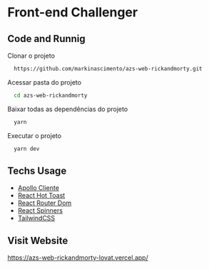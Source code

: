 
# Front-end Challenger




## Code and Runnig

Clonar o projeto

```bash
  https://github.com/markinascimento/azs-web-rickandmorty.git
```


Acessar pasta do projeto

```bash
  cd azs-web-rickandmorty
```

Baixar todas as dependências do projeto

```bash
  yarn
```

Executar o projeto

```bash
  yarn dev
```

## Techs Usage

 - [Apollo Cliente](https://www.apollographql.com/docs/react/)
 - [React Hot Toast](https://react-hot-toast.com/)
 - [React Router Dom](https://reactrouter.com/en/main)
 - [React Spinners](https://mhnpd.github.io/react-loader-spinner/)
 - [TailwindCSS](https://tailwindcss.com/)

## Visit Website

https://azs-web-rickandmorty-lovat.vercel.app/
